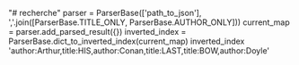 "# recherche" 
    parser = ParserBase(['path_to_json'], ','.join([ParserBase.TITLE_ONLY, ParserBase.AUTHOR_ONLY]))
    current_map = parser.add_parsed_result({})
    inverted_index = ParserBase.dict_to_inverted_index(current_map)
    inverted_index
    'author:Arthur,title:HIS,author:Conan,title:LAST,title:BOW,author:Doyle'